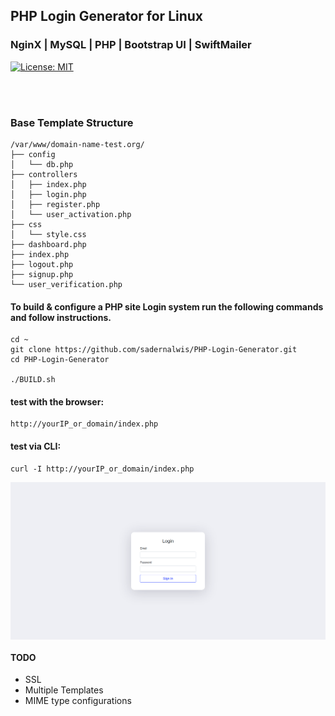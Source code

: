 ## PHP Login Generator for Linux
### NginX | MySQL | PHP | Bootstrap UI | SwiftMailer
[![License: MIT](https://img.shields.io/badge/License-MIT-orange.svg)](https://opensource.org/licenses/MIT)

<br></br>
### Base Template Structure
```
/var/www/domain-name-test.org/
├── config
│   └── db.php
├── controllers
│   ├── index.php
│   ├── login.php
│   ├── register.php
│   └── user_activation.php
├── css
│   └── style.css
├── dashboard.php
├── index.php
├── logout.php
├── signup.php
└── user_verification.php
```

#### To build & configure a PHP site Login system run the following commands and follow instructions.
```
cd ~
git clone https://github.com/sadernalwis/PHP-Login-Generator.git
cd PHP-Login-Generator

./BUILD.sh
```
#### test with the browser:
```
http://yourIP_or_domain/index.php
```
#### test via CLI:
```
curl -I http://yourIP_or_domain/index.php
```

<img align="center" src="docs/screenshot.png" width="600px"/>

#### TODO
* SSL
* Multiple Templates
* MIME type configurations

 